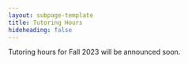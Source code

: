 ```yaml
---
layout: subpage-template
title: Tutoring Hours
hideheading: false
---
```

Tutoring hours for Fall 2023 will be announced soon.
